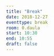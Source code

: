 ```yaml
---
title: "Break"
date: 2018-12-27
eventtype: break
room: 0.daula
start: 10:30
end: 10:55
draft: false
---
```

